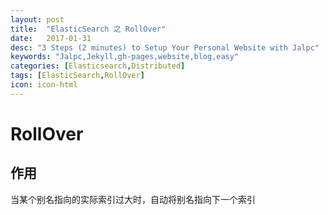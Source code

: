 ```yaml
---
layout: post
title:  "ElasticSearch 之 RollOver"
date:   2017-01-31
desc: "3 Steps (2 minutes) to Setup Your Personal Website with Jalpc"
keywords: "Jalpc,Jekyll,gh-pages,website,blog,easy"
categories: [Elasticsearch,Distributed]
tags: [ElasticSearch,RollOver]
icon: icon-html
---
```

# RollOver
## 作用
当某个别名指向的实际索引过大时，自动将别名指向下一个索引

